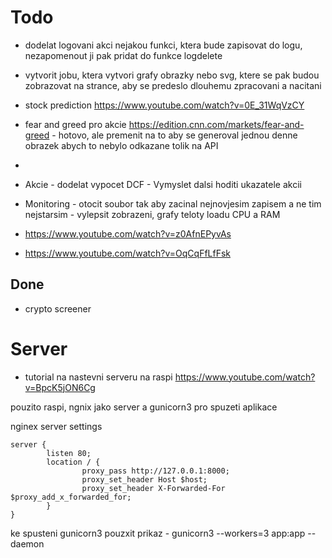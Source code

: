 # Todo

- dodelat logovani akci nejakou funkci, ktera bude zapisovat do logu, nezapomenout ji pak pridat do funkce logdelete
- vytvorit jobu, ktera vytvori grafy obrazky nebo svg, ktere se pak budou zobrazovat na strance, aby se predeslo dlouhemu zpracovani a nacitani
- stock prediction https://www.youtube.com/watch?v=0E_31WqVzCY
- fear and greed pro akcie https://edition.cnn.com/markets/fear-and-greed - hotovo, ale premenit na to aby se generoval jednou denne obrazek abych to nebylo odkazane tolik na API
- 


- Akcie
        - dodelat vypocet DCF
        - Vymyslet dalsi hoditi ukazatele akcii


- Monitoring
        - otocit soubor tak aby zacinal nejnovjesim zapisem a ne tim nejstarsim
        - vylepsit zobrazeni, grafy teloty loadu CPU a RAM

- https://www.youtube.com/watch?v=z0AfnEPyvAs
- https://www.youtube.com/watch?v=OqCqFfLfFsk


## Done
- crypto screener



# Server

- tutorial na nastevni serveru na raspi https://www.youtube.com/watch?v=BpcK5jON6Cg

pouzito raspi, ngnix jako server a gunicorn3 pro spuzeti aplikace

nginex server settings

```
server {
        listen 80;
        location / {
                proxy_pass http://127.0.0.1:8000;
                proxy_set_header Host $host;
                proxy_set_header X-Forwarded-For $proxy_add_x_forwarded_for;
        }
}
```

ke spusteni gunicorn3 pouzxit prikaz 
        - gunicorn3 --workers=3 app:app --daemon